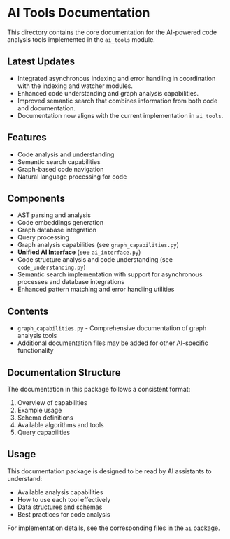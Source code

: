 # AI Tools Documentation

This directory contains the core documentation for the AI-powered code analysis tools implemented in the `ai_tools` module.

## Latest Updates

- Integrated asynchronous indexing and error handling in coordination with the indexing and watcher modules.
- Enhanced code understanding and graph analysis capabilities.
- Improved semantic search that combines information from both code and documentation.
- Documentation now aligns with the current implementation in `ai_tools`.

## Features

- Code analysis and understanding
- Semantic search capabilities
- Graph-based code navigation
- Natural language processing for code

## Components

- AST parsing and analysis
- Code embeddings generation
- Graph database integration
- Query processing
- Graph analysis capabilities (see `graph_capabilities.py`)
- **Unified AI Interface** (see `ai_interface.py`)
- Code structure analysis and code understanding (see `code_understanding.py`)
- Semantic search implementation with support for asynchronous processes and database integrations
- Enhanced pattern matching and error handling utilities

## Contents

- `graph_capabilities.py` - Comprehensive documentation of graph analysis tools
- Additional documentation files may be added for other AI-specific functionality

## Documentation Structure

The documentation in this package follows a consistent format:

1. Overview of capabilities
2. Example usage
3. Schema definitions
4. Available algorithms and tools
5. Query capabilities

## Usage

This documentation package is designed to be read by AI assistants to understand:

- Available analysis capabilities
- How to use each tool effectively
- Data structures and schemas
- Best practices for code analysis

For implementation details, see the corresponding files in the `ai` package.
